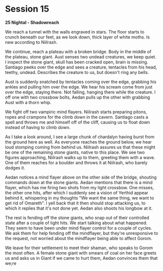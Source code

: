 # Session 15

**25 Nightal - Shadowreach**
 
 We reach a tunnel with the walls engraved in stars. The floor starts to crunch beneath our feet, as we look down, thick layer of white moths. Is new according to Niilrash.
 
 We continue, reach a plateau with a broken bridge. Body in the middle of the plateau, stone giant. Aust senses two undead creatures, we keep quiet. I inspect the stone giant, skull has been cracked open, brain is missing. Santiago peeks over the edge and sees a creature, tentacles from his head, teethy, undead. Describes the creature to us, but doesn't ring any bells.
 
 Aust is suddenly snatched by tentacles coming over the edge, grabbing his ankles and pulling him over the edge. We hear his scream come from just over the edge, staying there. Not falling, hanging there while the creature. I off one with two crossbow bolts, Aedan pulls up the other with grabbing Aust with a thorn whip.
 
 We fight off two vampiric mind flayers. Niilrash starts preparing pitons, ropes and crampons for the climb down in the cavern. Santiago casts a spell and throws me and himself off of the cliff, causing us to float down instead of having to climb down.
 
 As I take a look around, I see a large chunk of chardalyn having burst from the ground here as well. As everyone reaches the ground below, we hear loud stomping coming from behind us. Niilrash assures us that these might be one of the remaining stone giants, native to this place. We see two figures approaching, Niilrash walks up to them, greeting them with a wave. One of them reaches for a boulder and throws it at Niilrash, who barely dodges it.
 
 Aedan notices a mind flayer above on the other side of the bridge, shouting commands down at the stone giants. Aedan mentions that there is a mind flayer, which has me firing two shots from my light crossbow. One misses, the other one hits, after which I suddenly see a vision of Yerthid appear behind it, whispering in my thoughts "We want the same thing, we want to get rid of Omareth". I yell back that it then should stop attacking us, to which it replies that it's not done yet. Aedan also shoots his longbow at it.
 
 The rest is fending off the stone giants, who snap out of their controlled state after a couple of light hits. We start talking about what happened. They seem to have been under mind flayer control for a couple of cycles. We ask them for help fending off the mindflayer, but they're unresponsive to the request, not worried about the mindflayer being able to affect Gorom.
 
 We leave for their settlement to meet their shaman, who speaks to Gorom the most often. A female stone giant with smears of coal on her face greets us and asks us in Giant if we came to hurt them, Aedan convinces them that we;re